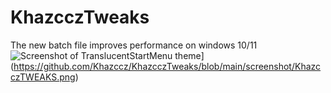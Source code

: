 # KhazcczTweaks
The new batch file improves performance on windows 10/11
![Screenshot of TranslucentStartMenu theme]([https://github.com/Khazccz/KhazcczTweaks/raw/main/KhazcczTWEAKS.png)](https://github.com/Khazccz/KhazcczTweaks/blob/main/screenshot/KhazcczTWEAKS.png)
